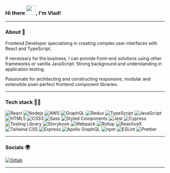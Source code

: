 ### Hi there <img src="https://raw.githubusercontent.com/MartinHeinz/MartinHeinz/master/wave.gif" width="30px" height="30px">, I'm Vlad!

---
### About 👀

Frontend Developer specialising in creating complex user interfaces with React and TypeScript.

If necessary for the business, I can provide front-end solutions using other frameworks or vanilla JavaScript. Strong background and understanding in application testing.

Passionate for architecting and constructing responsive, modular and extensible pixel-perfect frontend component libraries.

---

### Tech stack 👨‍💻

<p>
  <img alt="React" src="https://img.shields.io/badge/-React-45b8d8?style=for-the-badge&logo=react&logoColor=white" />
  <img alt="Nodejs" src="https://img.shields.io/badge/-Nodejs-43853d?style=for-the-badge&logo=Node.js&logoColor=white" />
  <img alt="AWS" src="https://img.shields.io/badge/-AWS-232F3E?style=for-the-badge&logo=amazon-aws&logoColor=white" />
  <img alt="GraphQL" src="https://img.shields.io/badge/-graphql-E10098?style=for-the-badge&logo=graphql&logoColor=white" />
  <img alt="Redux" src="https://img.shields.io/badge/-Redux-764ABC?style=for-the-badge&logo=redux&logoColor=white" />
  <img alt="TypeScript" src="https://img.shields.io/badge/-TypeScript-007ACC?style=for-the-badge&logo=typescript&logoColor=white" />
  <img alt="JavaScript" src="https://img.shields.io/badge/-Javascript-F7DF1E?style=for-the-badge&logo=javascript&logoColor=black" />
  <img alt="HTML5" src="https://img.shields.io/badge/-HTML5-E34F26?style=for-the-badge&logo=html5&logoColor=white" />
  <img alt="CSS3" src="https://img.shields.io/badge/-CSS3-1572B6?style=for-the-badge&logo=css3&logoColor=white" /> 
  <img alt="Sass" src="https://img.shields.io/badge/-Sass-CC6699?style=for-the-badge&logo=sass&logoColor=white" />
  <img alt="Styled Components" src="https://img.shields.io/badge/-Styled_Components-DB7093?style=for-the-badge&logo=styled-components&logoColor=white" />
  <img alt="Jest" src="https://img.shields.io/badge/-Jest-C21325?style=for-the-badge&logo=jest&logoColor=white" />
  <img alt="Cypress" src="https://img.shields.io/badge/-cypress-000000?style=for-the-badge&logo=cypress&logoColor=white" />
  <img alt="Testing Library" src="https://img.shields.io/badge/-testinglibrary-E33332?style=for-the-badge&logo=testing-library&logoColor=white" />
  <img alt="Storybook" src="https://img.shields.io/badge/-storybook-FF4785?style=for-the-badge&logo=storybook&logoColor=white" />
  <img alt="Webpack" src="https://img.shields.io/badge/-webpack-8DD6F9?style=for-the-badge&logo=webpack&logoColor=white" />
  <img alt="Rollup" src="https://img.shields.io/badge/-rollup-EC4A3F?style=for-the-badge&logo=rollup.js&logoColor=white" />
  <img alt="ReactiveX" src="https://img.shields.io/badge/-RxJs-B7178C?style=for-the-badge&logo=reactivex&logoColor=white" />
  <img alt="Tailwind CSS" src="https://img.shields.io/badge/-Tailwind%20CSS-38B2AC?style=for-the-badge&logo=tailwind-css&logoColor=white" />
  <img alt="Express" src="https://img.shields.io/badge/-Express-000000?style=for-the-badge&logo=express&logoColor=white" />
  <img alt="Apollo GraphQL" src="https://img.shields.io/badge/-Apollo_GraphQL-311C87?style=for-the-badge&logo=apollo-graphql&logoColor=white" />
  <img alt="npm" src="https://img.shields.io/badge/-NPM-CB3837?style=for-the-badge&logo=npm&logoColor=white" />
  <img alt="ESLint" src="https://img.shields.io/badge/-ESLint-4B32C3?style=for-the-badge&logo=eslint&logoColor=white" />
  <img alt="Prettier" src="https://img.shields.io/badge/-Prettier-F7B93E?style=for-the-badge&logo=prettier&logoColor=white" />
</p>

---

### Socials 🌍
<p> 
  <a href="https://gitlab.com/users/VladLegkowski/projects" target="_blank"><img alt="Gitlab" src="https://img.shields.io/badge/Personal%20Repo-GitLab-orange" />
</p>

---
